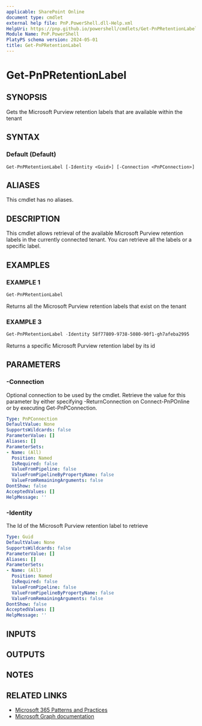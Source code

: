 ```yaml
---
applicable: SharePoint Online
document type: cmdlet
external help file: PnP.PowerShell.dll-Help.xml
HelpUri: https://pnp.github.io/powershell/cmdlets/Get-PnPRetentionLabel.html
Module Name: PnP.PowerShell
PlatyPS schema version: 2024-05-01
title: Get-PnPRetentionLabel
---
```


# Get-PnPRetentionLabel

## SYNOPSIS

Gets the Microsoft Purview retention labels that are available within the tenant

## SYNTAX

### Default (Default)

```
Get-PnPRetentionLabel [-Identity <Guid>] [-Connection <PnPConnection>]
```

## ALIASES

This cmdlet has no aliases.

## DESCRIPTION

This cmdlet allows retrieval of the available Microsoft Purview retention labels in the currently connected tenant. You can retrieve all the labels or a specific label.

## EXAMPLES

### EXAMPLE 1

```powershell
Get-PnPRetentionLabel
```

Returns all the Microsoft Purview retention labels that exist on the tenant

### EXAMPLE 3

```powershell
Get-PnPRetentionLabel -Identity 58f77809-9738-5080-90f1-gh7afeba2995
```

Returns a specific Microsoft Purview retention label by its id

## PARAMETERS

### -Connection

Optional connection to be used by the cmdlet. Retrieve the value for this parameter by either specifying -ReturnConnection on Connect-PnPOnline or by executing Get-PnPConnection.

```yaml
Type: PnPConnection
DefaultValue: None
SupportsWildcards: false
ParameterValue: []
Aliases: []
ParameterSets:
- Name: (All)
  Position: Named
  IsRequired: false
  ValueFromPipeline: false
  ValueFromPipelineByPropertyName: false
  ValueFromRemainingArguments: false
DontShow: false
AcceptedValues: []
HelpMessage: ''
```

### -Identity

The Id of the Microsoft Purview retention label to retrieve

```yaml
Type: Guid
DefaultValue: None
SupportsWildcards: false
ParameterValue: []
Aliases: []
ParameterSets:
- Name: (All)
  Position: Named
  IsRequired: false
  ValueFromPipeline: false
  ValueFromPipelineByPropertyName: false
  ValueFromRemainingArguments: false
DontShow: false
AcceptedValues: []
HelpMessage: ''
```

## INPUTS

## OUTPUTS

## NOTES

## RELATED LINKS

- [Microsoft 365 Patterns and Practices](https://aka.ms/m365pnp)
- [Microsoft Graph documentation](https://learn.microsoft.com/graph/api/informationprotectionpolicy-list-labels)
